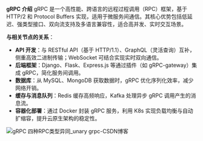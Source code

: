 **gRPC 介绍**
	gRPC 是一个高性能、跨语言的远程过程调用（RPC）框架，基于 HTTP/2 和 Protocol Buffers 实现，适用于微服务间通信。其核心优势包括低延迟、强类型接口、双向流支持及多语言兼容性，适合高并发、实时交互场景。

**与相关节点的关系**：

- **API 开发**：与 RESTful API（基于 HTTP/1.1）、GraphQL（灵活查询）互补，侧重高效二进制传输；WebSocket 可结合实现实时双向通信。
- **后端框架**：Django、Flask、Express.js 等通过插件（如 gRPC-gateway）集成 gRPC，简化服务间调用。
- **数据库**：从 MySQL、MongoDB 获取数据时，gRPC 优化序列化效率，减少网络开销。
- **缓存与消息队列**：Redis 缓存高频响应，Kafka 处理异步 gRPC 调用产生的消息流。
- **容器化部署**：通过 Docker 封装 gRPC 服务，利用 K8s 实现负载均衡与自动扩缩容，提升云原生架构的稳定性。

![gRPC 四种RPC类型异同_unary grpc-CSDN博客](https://img-blog.csdnimg.cn/97b5c94f89bc403d83fe243e1b3eab36.png?x-oss-process=image/resize,m_fixed,h_224,w_224)